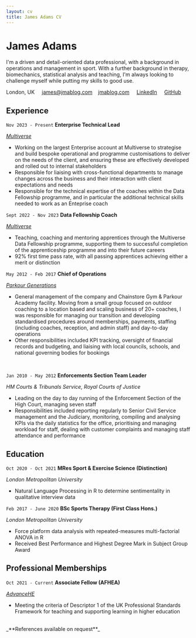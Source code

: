 ```yaml
---
layout: cv
title: James Adams CV
---
```

# James Adams
I'm a driven and detail-oriented data professional, with a background in operations and management in sport. With a further background in therapy, biomechanics, statistical analysis and teaching, I'm always looking to challenge myself while putting my skills to good use.

<div id="webaddress">
<a id="address">London, UK &nbsp;&nbsp;&nbsp; </a>
<a href="james@jmablog.com">james@jmablog.com</a>
&nbsp;&nbsp; <a href="https://jmablog.com">jmablog.com</a>
&nbsp;&nbsp;&nbsp; <span class="linebreak"></span><i class="fab fa-linkedin hide-icon"></i> <a class="print-url" href="https://www.linkedin.com/in/jmablog"><span>LinkedIn</span></a>
&nbsp;&nbsp;&nbsp; <i class="fab fa-github hide-icon"></i> <a class="print-url pipebreak" href="https://github.com/jmablog"><span>GitHub</span></a>
</div>

## Experience

`Nov 2023 - Present`
**Enterprise Technical Lead**

*[Multiverse](https://www.multiverse.io)*

- Working on the largest Enterprise account at Multiverse to strategise and build bespoke operational and programme customisations to deliver on the needs of the client, and ensuring these are effectively developed and rolled out to internal stakeholders
- Responsible for liaising with cross-functional departments to manage changes across the business and their interaction with client expectations and needs
- Responsible for the technical expertise of the coaches within the Data Fellowship programme, and in particular the additional technical skills needed to work as an Enteprise coach

`Sept 2022 - Nov 2023`
**Data Fellowship Coach**

*[Multiverse](https://www.multiverse.io)*

- Teaching, coaching and mentoring apprentices through the Multiverse Data Fellowship programme, supporting them to successful completion of the apprenticeship programme and into their future careers
- 92% first time pass rate, with all passing apprentices achieving either a merit or distinction

`May 2012 - Feb 2017`
**Chief of Operations**

*[Parkour Generations](https://parkourgenerations.com/)*

- General management of the company and Chainstore Gym & Parkour Academy facility. Moving from a small group focused on outdoor coaching to a location based and scaling business of 20+ coaches, I was responsible for managing our transition and developing standardised procedures around memberships, payments, staffing (including coaches, reception, and admin staff) and day-to-day operations
- Other responsibilities included KPI tracking, oversight of financial records and budgeting, and liaising with local councils, schools, and national governing bodies for bookings

<div class="print-breaks">
&nbsp;
</div>

`Jan 2010 - May 2012`
**Enforcements Section Team Leader**

*HM Courts & Tribunals Service, Royal Courts of Justice*

- Leading on the day to day running of the Enforcement Section of the High Court, managing seven staff
- Responsibilities included reporting regularly to Senior Civil Service management and the Judiciary, monitoring, compiling and analysing KPIs via the daily statistics for the office, prioritising and managing workload for staff, dealing with customer complaints and managing staff attendance and performance

## Education

`Oct 2020 - Oct 2021`
__MRes Sport & Exercise Science (Distinction)__

*London Metropolitan University*

- Natural Language Processing in R to determine sentimentality in qualitative interview data

`Feb 2017 - June 2020`
__BSc Sports Therapy (First Class Hons.)__

*London Metropolitan University*

- Force platform data analysis with repeated-measures multi-factorial ANOVA in R
- Received Best Performance and Highest Degree Mark in Subject Group Award

## Professional Memberships

`Oct 2021 - Current`
**Associate Fellow (AFHEA)**

*[AdvanceHE](https://www.advance-he.ac.uk/)*

- Meeting the criteria of Descriptor 1 of the UK Professional Standards Framework for teaching and supporting learning in higher education

<br>
_**References available on request**_

<!-- ### Footer

Last updated: Apr 2024 -->